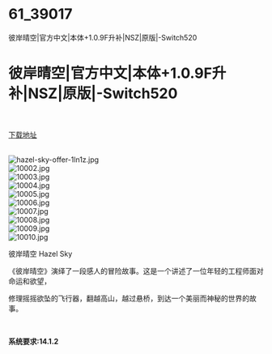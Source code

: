 # 61_39017
彼岸晴空|官方中文|本体+1.0.9F升补|NSZ|原版|-Switch520
# 彼岸晴空|官方中文|本体+1.0.9F升补|NSZ|原版|-Switch520
 <br/></br>
[下载地址](https://www.switch520.cc/article/39017 "下载地址")
<br/></br>

<p><img title="hazel-sky-offer-1ln1z.jpg" src="https://www.switch520.cc/muke_img/2022_07_20_bbd025e675ab2.jpg" alt="hazel-sky-offer-1ln1z.jpg"><br>
<img title="10002.jpg" src="https://www.switch520.cc/muke_img/2022_07_20_bc22cc1b001fd.jpg" alt="10002.jpg"><br>
<img title="10003.jpg" src="https://www.switch520.cc/muke_img/2022_07_20_99c24ac14093f.jpg" alt="10003.jpg"><br>
<img title="10004.jpg" src="https://www.switch520.cc/muke_img/2022_07_20_787218c0ee064.jpg" alt="10004.jpg"><br>
<img title="10005.jpg" src="https://www.switch520.cc/muke_img/2022_07_20_5134b8bb9462e.jpg" alt="10005.jpg"><br>
<img title="10006.jpg" src="https://www.switch520.cc/muke_img/2022_07_20_89346f5ff8aa1.jpg" alt="10006.jpg"><br>
<img title="10007.jpg" src="https://www.switch520.cc/muke_img/2022_07_20_1208d77d8978e.jpg" alt="10007.jpg"><br>
<img title="10008.jpg" src="https://www.switch520.cc/muke_img/2022_07_20_346695d2b2a9b.jpg" alt="10008.jpg"><br>
<img title="10009.jpg" src="https://www.switch520.cc/muke_img/2022_07_20_793bc1974f6da.jpg" alt="10009.jpg"><br>
<img title="10010.jpg" src="https://www.switch520.cc/muke_img/2022_07_20_13201b3b13aa9.jpg" alt="10010.jpg"></p>
<p>彼岸晴空 Hazel Sky</p>
<p>《彼岸晴空》演绎了一段感人的冒险故事。这是一个讲述了一位年轻的工程师面对命运和欲望，</p>
<p>修理摇摇欲坠的飞行器，翻越高山，越过悬桥，到达一个美丽而神秘的世界的故事。</p>
<p>&nbsp;</p>
<p><strong>系统要求:14.1.2</strong></p>


